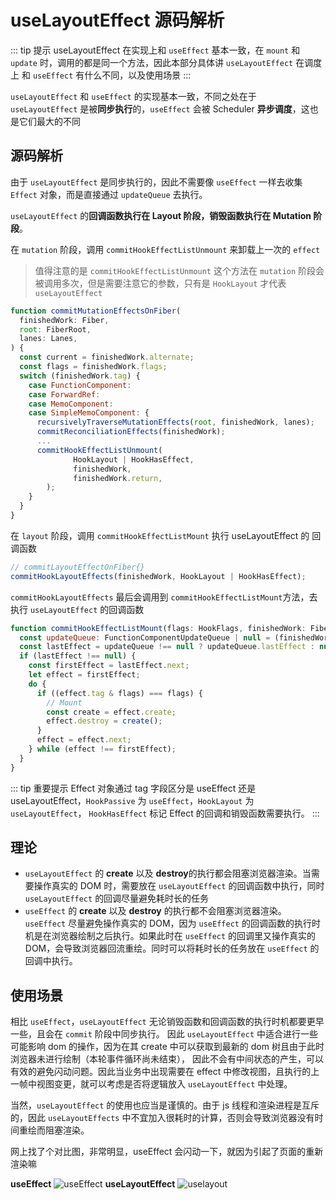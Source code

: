 # useLayoutEffect 源码解析

::: tip 提示
useLayoutEffect 在实现上和 `useEffect` 基本一致，在 `mount` 和 `update` 时，调用的都是同一个方法，因此本部分具体讲 `useLayoutEffect` 在调度上
和 `useEffect` 有什么不同，以及使用场景
:::

`useLayoutEffect` 和 `useEffect` 的实现基本一致，不同之处在于 `useLayoutEffect` 是被**同步执行**的，`useEffect` 会被 Scheduler **异步调度**，这也是它们最大的不同

## 源码解析

由于 `useLayoutEffect` 是同步执行的，因此不需要像 `useEffect` 一样去收集 `Effect` 对象，而是直接通过 `updateQueue` 去执行。

`useLayoutEffect` 的**回调函数执行在 Layout 阶段，销毁函数执行在 Mutation 阶段**。

在 `mutation` 阶段，调用 `commitHookEffectListUnmount` 来卸载上一次的 `effect`

> 值得注意的是 `commitHookEffectListUnmount` 这个方法在 `mutation` 阶段会被调用多次，但是需要注意它的参数，只有是 `HookLayout` 才代表 `useLayoutEffect`

```js
function commitMutationEffectsOnFiber(
  finishedWork: Fiber,
  root: FiberRoot,
  lanes: Lanes,
) {
  const current = finishedWork.alternate;
  const flags = finishedWork.flags;
  switch (finishedWork.tag) {
    case FunctionComponent:
    case ForwardRef:
    case MemoComponent:
    case SimpleMemoComponent: {
      recursivelyTraverseMutationEffects(root, finishedWork, lanes);
      commitReconciliationEffects(finishedWork);
      ...
      commitHookEffectListUnmount(
              HookLayout | HookHasEffect,
              finishedWork,
              finishedWork.return,
        );
    }
  }
}
```

在 `layout` 阶段，调用 `commitHookEffectListMount` 执行 useLayoutEffect 的 回调函数

```js
// commitLayoutEffectOnFiber{}
commitHookLayoutEffects(finishedWork, HookLayout | HookHasEffect);
```

`commitHookLayoutEffects` 最后会调用到  `commitHookEffectListMount`方法，去执行 `useLayoutEffect` 的回调函数

```js
function commitHookEffectListMount(flags: HookFlags, finishedWork: Fiber) {
  const updateQueue: FunctionComponentUpdateQueue | null = (finishedWork.updateQueue: any);
  const lastEffect = updateQueue !== null ? updateQueue.lastEffect : null;
  if (lastEffect !== null) {
    const firstEffect = lastEffect.next;
    let effect = firstEffect;
    do {
      if ((effect.tag & flags) === flags) {
        // Mount
        const create = effect.create;
        effect.destroy = create();
      }
      effect = effect.next;
    } while (effect !== firstEffect);
  }
}
```

::: tip 重要提示
Effect 对象通过 tag 字段区分是 useEffect 还是 useLayoutEffect，`HookPassive` 为 `useEffect`，`HookLayout` 为 `useLayoutEffect`，
`HookHasEffect` 标记 Effect 的回调和销毁函数需要执行。
:::

## 理论

- `useLayoutEffect` 的 **create** 以及 **destroy**的执行都会阻塞浏览器渲染。当需要操作真实的 DOM 时，需要放在 `useLayoutEffect` 的回调函数中执行，同时 `useLayoutEffect` 的回调尽量避免耗时长的任务
- `useEffect` 的 **create** 以及 **destroy** 的执行都不会阻塞浏览器渲染。`useEffect` 尽量避免操作真实的 DOM，因为 `useEffect` 的回调函数的执行时机是在浏览器绘制之后执行。如果此时在 `useEffect` 的回调里又操作真实的 DOM，会导致浏览器回流重绘。同时可以将耗时长的任务放在 `useEffect` 的回调中执行。

## 使用场景

相比 `useEffect`，`useLayoutEffect` 无论销毁函数和回调函数的执行时机都要更早一些，且会在 `commit` 阶段中同步执行。
因此 `useLayoutEffect` 中适合进行一些可能影响 dom 的操作，因为在其 create 中可以获取到最新的 dom 树且由于此时浏览器未进行绘制（本轮事件循环尚未结束），
因此不会有中间状态的产生，可以有效的避免闪动问题。因此当业务中出现需要在 effect 中修改视图，且执行的上一帧中视图变更，就可以考虑是否将逻辑放入 `useLayoutEffect` 中处理。

当然，`useLayoutEffect` 的使用也应当是谨慎的。由于 js 线程和渲染进程是互斥的，因此 `useLayoutEffects` 中不宜加入很耗时的计算，否则会导致浏览器没有时间重绘而阻塞渲染。

网上找了个对比图，非常明显，useEffect 会闪动一下，就因为引起了页面的重新渲染嘛

**useEffect**
![useEffect](/img/hooks/useeffectgif.awebp)
**useLayoutEffect**
![uselayout](/img/hooks/uselayoutgif.awebp)
